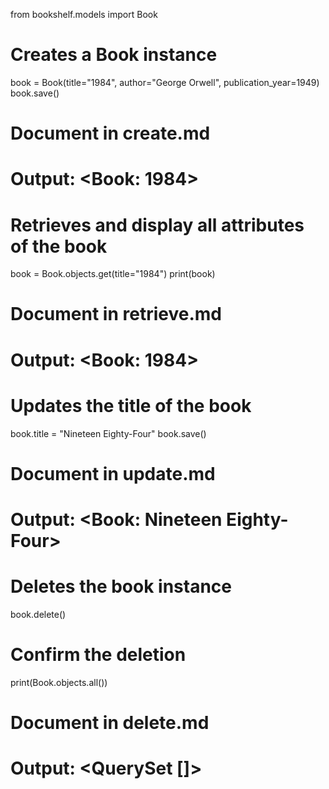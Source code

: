 from bookshelf.models import Book

# Creates a Book instance
book = Book(title="1984", author="George Orwell", publication_year=1949)
book.save()
# Document in create.md
# Output: <Book: 1984>

# Retrieves and display all attributes of the book
book = Book.objects.get(title="1984")
print(book)
# Document in retrieve.md
# Output: <Book: 1984>

# Updates the title of the book
book.title = "Nineteen Eighty-Four"
book.save()
# Document in update.md
# Output: <Book: Nineteen Eighty-Four>

# Deletes the book instance
book.delete()
# Confirm the deletion
print(Book.objects.all())
# Document in delete.md
# Output: <QuerySet []>
